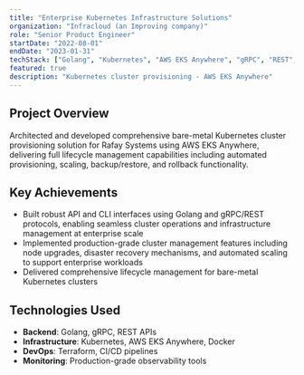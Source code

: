 ```yaml
---
title: "Enterprise Kubernetes Infrastructure Solutions"
organization: "Infracloud (an Improving company)"
role: "Senior Product Engineer"
startDate: "2022-08-01"
endDate: "2023-01-31"
techStack: ["Golang", "Kubernetes", "AWS EKS Anywhere", "gRPC", "REST", "Docker", "Terraform"]
featured: true
description: "Kubernetes cluster provisioning - AWS EKS Anywhere"
---
```


## Project Overview

Architected and developed comprehensive bare-metal Kubernetes cluster provisioning solution for Rafay Systems using AWS EKS Anywhere, delivering full lifecycle management capabilities including automated provisioning, scaling, backup/restore, and rollback functionality.

## Key Achievements

- Built robust API and CLI interfaces using Golang and gRPC/REST protocols, enabling seamless cluster operations and infrastructure management at enterprise scale
- Implemented production-grade cluster management features including node upgrades, disaster recovery mechanisms, and automated scaling to support enterprise workloads
- Delivered comprehensive lifecycle management for bare-metal Kubernetes clusters

## Technologies Used

- **Backend**: Golang, gRPC, REST APIs
- **Infrastructure**: Kubernetes, AWS EKS Anywhere, Docker
- **DevOps**: Terraform, CI/CD pipelines
- **Monitoring**: Production-grade observability tools
